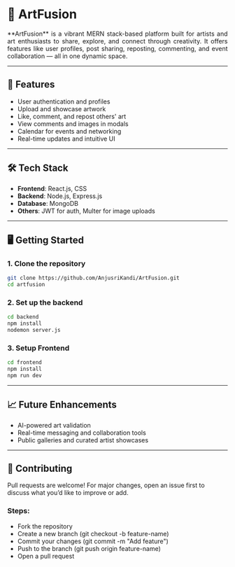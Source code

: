 # 🎨 ArtFusion

<p align="justify">**ArtFusion** is a vibrant MERN stack-based platform built for artists and art enthusiasts to share, explore, and connect through creativity. It offers features like user profiles, post sharing, reposting, commenting, and event collaboration — all in one dynamic space.</p>

---

## 🚀 Features

- User authentication and profiles  
- Upload and showcase artwork  
- Like, comment, and repost others' art  
- View comments and images in modals  
- Calendar for events and networking  
- Real-time updates and intuitive UI

---

## 🛠 Tech Stack

- **Frontend**: React.js, CSS  
- **Backend**: Node.js, Express.js  
- **Database**: MongoDB  
- **Others**: JWT for auth, Multer for image uploads

---

## 🖥️ Getting Started

### 1. Clone the repository
```bash
git clone https://github.com/AnjusriKandi/ArtFusion.git
cd artfusion
```

### 2. Set up the backend
```bash
cd backend
npm install
nodemon server.js
```

### 3. Setup Frontend
```bash
cd frontend
npm install
npm run dev
```

---

## 📈 Future Enhancements

- AI-powered art validation
- Real-time messaging and collaboration tools
- Public galleries and curated artist showcases

---

## 🤝 Contributing
Pull requests are welcome!
For major changes, open an issue first to discuss what you’d like to improve or add.

### Steps:

- Fork the repository
- Create a new branch (git checkout -b feature-name)
- Commit your changes (git commit -m "Add feature")
- Push to the branch (git push origin feature-name)
- Open a pull request
